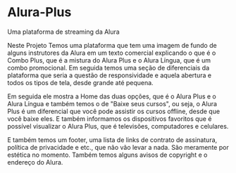 # Alura-Plus
Uma plataforma de streaming da Alura 

Neste Projeto Temos uma plataforma que tem uma imagem de fundo de alguns instrutores da Alura em um texto comercial explicando o que é o Combo Plus, que é a mistura do Alura Plus e o Alura Língua, que é um combo promocional. Em seguida temos uma seção de diferenciais da plataforma que seria a questão de responsividade e aquela abertura e todos os tipos de tela, desde grande até pequena.

 Em seguida ele mostra a Home das duas opções, que é o Alura Plus e o Alura Língua e também temos o de "Baixe seus cursos", ou seja, o Alura Plus é um diferencial que você pode assistir os cursos offline, desde que você baixe eles. E também informamos os dispositivos favoritos que é possível visualizar o Alura Plus, que é televisões, computadores e celulares.
 
  E também temos um footer, uma lista de links de contrato de assinatura, política de privacidade e etc., que não vão levar a nada. São meramente por estética no momento. Também temos alguns avisos de copyright e o endereço do Alura.
